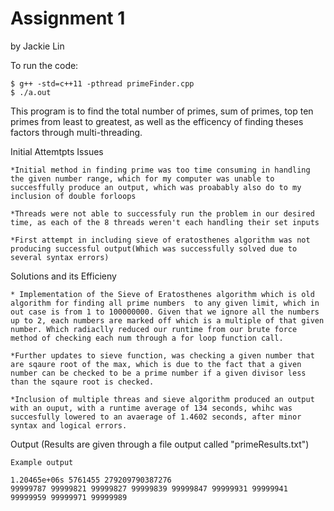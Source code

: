 # Assignment 1
by Jackie Lin

To run the code:
```
$ g++ -std=c++11 -pthread primeFinder.cpp
$ ./a.out
```

This program is to find the total number of primes, sum of primes, top ten primes from least to greatest, as well as the efficency of finding theses factors through multi-threading. 

Initial Attemtpts Issues
```
*Initial method in finding prime was too time consuming in handling the given number range, which for my computer was unable to succesffully produce an output, which was proabably also do to my inclusion of double forloops

*Threads were not able to successfuly run the problem in our desired time, as each of the 8 threads weren't each handling their set inputs

*First attempt in including sieve of eratosthenes algorithm was not producing successful output(Which was successfully solved due to several syntax errors)
```

Solutions and its Efficieny
```
* Implementation of the Sieve of Eratosthenes algorithm which is old algorithm for finding all prime numbers  to any given limit, which in out case is from 1 to 100000000. Given that we ignore all the numbers up to 2, each numbers are marked off which is a multiple of that given number. Which radiaclly reduced our runtime from our brute force method of checking each num through a for loop function call.

*Further updates to sieve function, was checking a given number that are sqaure root of the max, which is due to the fact that a given number can be checked to be a prime number if a given divisor less than the sqaure root is checked. 

*Inclusion of multiple threas and sieve algorithm produced an output with an ouput, with a runtime average of 134 seconds, whihc was succesfully lowered to an avaerage of 1.4602 seconds, after minor syntax and logical errors. 

```

Output
(Results are given through a file output called "primeResults.txt")

```
Example output

1.20465e+06s 5761455 279209790387276
99999787 99999821 99999827 99999839 99999847 99999931 99999941 99999959 99999971 99999989 

```


